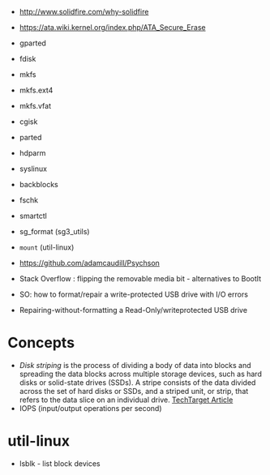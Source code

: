 - http://www.solidfire.com/why-solidfire

- https://ata.wiki.kernel.org/index.php/ATA_Secure_Erase
- gparted
- fdisk
- mkfs
- mkfs.ext4
- mkfs.vfat
- cgisk
- parted
- hdparm
- syslinux
- backblocks
- fschk
- smartctl
- sg_format (sg3_utils)
- `mount` (util-linux)
- https://github.com/adamcaudill/Psychson

- Stack Overflow : flipping the removable media bit - alternatives to BootIt
- SO: how to format/repair a write-protected USB drive with I/O errors
- Repairing-without-formatting a Read-Only/writeprotected USB drive

# Concepts
- *Disk striping* is the process of dividing a body of data into blocks and spreading the data blocks across multiple storage devices, such as hard disks or solid-state drives (SSDs). A stripe consists of the data divided across the set of hard disks or SSDs, and a striped unit, or strip, that refers to the data slice on an individual drive. [TechTarget Article](http://searchstorage.techtarget.com/definition/disk-striping)
- IOPS (input/output operations per second)

# util-linux
- lsblk - list block devices
